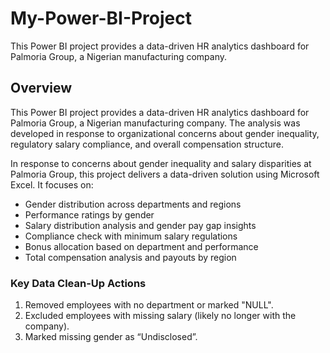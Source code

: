 # My-Power-BI-Project
This Power BI project provides a data-driven HR analytics dashboard for Palmoria Group, a Nigerian manufacturing company.

## Overview
This Power BI project provides a data-driven HR analytics dashboard for Palmoria Group, a Nigerian manufacturing company. The analysis was developed in response to organizational concerns about gender inequality, regulatory salary compliance, and overall compensation structure.


In response to concerns about gender inequality and salary disparities at Palmoria Group, this project delivers a data-driven solution using Microsoft Excel. It focuses on:

- Gender distribution across departments and regions
- Performance ratings by gender
- Salary distribution analysis and gender pay gap insights
- Compliance check with minimum salary regulations
- Bonus allocation based on department and performance
- Total compensation analysis and payouts by region


### Key Data Clean-Up Actions
1. Removed employees with no department or marked "NULL".
2. Excluded employees with missing salary (likely no longer with the company).
3. Marked missing gender as “Undisclosed”.



